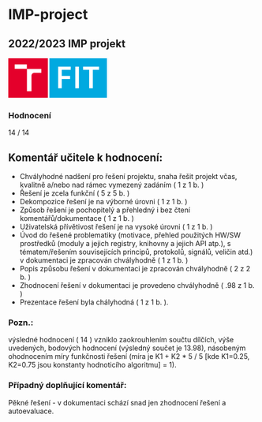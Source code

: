 # IMP-project
## 2022/2023 IMP projekt

<img src="./other/images/FIT_zkratka_barevne_RGB_CZ.png" width="200">

### Hodnocení
14 / 14

## Komentář učitele k hodnocení:
- Chvályhodné nadšení pro řešení projektu, snaha řešit projekt včas, kvalitně a/nebo nad rámec vymezený zadáním ( 1 z 1 b. )
- Řešení je zcela funkční ( 5 z 5 b. )
- Dekompozice řešení je na výborné úrovni ( 1 z 1 b. )
- Způsob řešení je pochopitelý a přehledný i bez čtení komentářů/dokumentace ( 1 z 1 b. )
- Uživatelská přívětivost řešení je na vysoké úrovni ( 1 z 1 b. )
- Úvod do řešené problematiky (motivace, přehled použitých HW/SW prostředků (moduly a jejich registry, knihovny a jejich API atp.), s tématem/řešením souvisejících principů, protokolů, signálů, veličin atd.) v dokumentaci je zpracován chvályhodně ( 1 z 1 b. )
- Popis způsobu řešení v dokumentaci je zpracován chvályhodně ( 2 z 2 b. )
- Zhodnocení řešení v dokumentaci je provedeno chvályhodně ( .98 z 1 b. )
- Prezentace řešení byla chályhodná ( 1 z 1 b. ).

### Pozn.: 
výsledné hodnocení ( 14 ) vzniklo zaokrouhlením součtu dílčích, výše uvedených, bodových hodnocení (výsledný součet je 13.98), násobeným ohodnocením míry funkčnosti řešení (míra je K1 + K2 * 5 / 5 [kde K1=0.25, K2=0.75 jsou konstanty hodnoticího algoritmu] = 1).

### Případný doplňující komentář:
Pěkné řešení - v dokumentaci schází snad jen zhodnocení řešení a autoevaluace.

